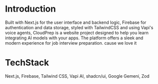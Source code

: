 
# Introduction

Built with Next.js for the user interface and backend logic, Firebase for authentication and data storage, styled with TailwindCSS and using Vapi's voice agents, CloudPrep is a website project designed to help you learn integrating AI models with your apps. The platform offers a sleek and modern experience for job interview preparation. cause we love it

# TechStack

Next.js,
Firebase,
Tailwind CSS,
Vapi AI,
shadcn/ui,
Google Gemeni,
Zod
